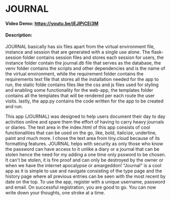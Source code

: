 # JOURNAL
#### Video Demo:  https://youtu.be/jEJlPiCEi3M
#### Description:
JOURNAL basically has six files apart from the virtual environment file, instance and session that are generated with a single use alone. The flask-session folder contains session files and stores each session for users, the instance folder contain the journal.db file that serves as the database, the venv folder contains the scripts and other dependencies and is the name of the virtual environment, while the requirement folder contains the requirements text file that stores all the installation needed for the app to run, the static folde contains files like the css and js files used for styling and enabling some functionality for the web-app, the templates folder contains all the templates that will be rendered per each route the user visits. lastly, the app.py contains the code written for the app to be created and run. 

This app (JOURNAL) was designed to help users document their day to day activities online and spare them the effort of having to carry heavy journals or diaries. The text area in the index.html of this app consists of cool functionalities that can be used on the go, like, bold, italicize, underline, paint and much more. I chose the text area from tiny.cloud because of its formatting features. JOURNAL helps with security as only those who know the password can have access to it unlike a diary or a journal that can be stolen hence the need for my adding a one time only pssword to be chosen. It can't be stolen, it is fire proof and can only be destroyed by the owner or when we have the internet apocalypse or amargeddon! "Journal" is a cool app as it is simple to use and navigate consisting of the type page and the history page where all previous entries can be seen with the most recent by date on the top. To use the app, register with a unique username, password and email. On successful registration, you are good to go. You can now write down your thoughts, one stroke at a time. 